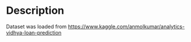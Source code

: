 # Description
Dataset was loaded from https://www.kaggle.com/anmolkumar/analytics-vidhya-loan-prediction